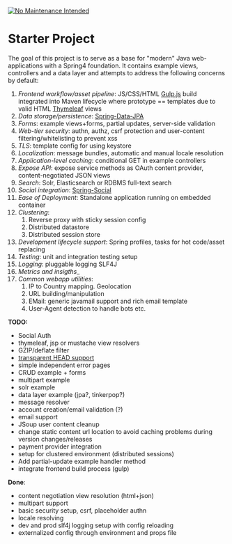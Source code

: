 [![No Maintenance Intended](http://unmaintained.tech/badge.svg)](http://unmaintained.tech/)

# Starter Project
The goal of this project is to serve as a base for "modern" Java web-applications with a Spring4 foundation. It contains example views, controllers and a data layer and attempts to address the following concerns by default:


1. _Frontend workflow/asset pipeline_: JS/CSS/HTML [Gulp.js](http://gulpjs.com/) build integrated into Maven lifecycle where prototype == templates due to valid HTML [Thymeleaf](http://www.thymeleaf.org/) views
1. _Data storage/persistence_: [Spring-Data-JPA](http://projects.spring.io/spring-data-jpa/)
1. _Forms_: example views+forms, partial updates, server-side validation
1. _Web-tier security_: authn, authz, csrf protection and user-content filtering/whitelisting to prevent xss
1. _TLS_: template config for using keystore
1. _Localization_: message bundles, automatic and manual locale resolution
1. _Application-level caching_: conditional GET in example controllers
1. _Expose API_: expose service methods as OAuth content provider, content-negotiated JSON views
1. _Search_: Solr, Elasticsearch or RDBMS full-text search
1. _Social integration_: [Spring-Social](http://projects.spring.io/spring-social/)
1. _Ease of Deployment_: Standalone application running on embedded container
1. _Clustering_:
    1. Reverse proxy with sticky session config
    2. Distributed datastore
    3. Distributed session store
1. _Development lifecycle support_: Spring profiles, tasks for hot code/asset replacing
1. _Testing_: unit and integration testing setup
1. _Logging_: pluggable logging SLF4J
1. _Metrics and insigths__
1. _Common webapp utilities_:
    1. IP to Country mapping. Geolocation
    1. URL building/manipulation
    1. EMail: generic javamail support and rich email template
    2. User-Agent detection to handle bots etc.

__TODO:__

* Social Auth
* thymeleaf, jsp or mustache view resolvers
* GZIP/deflate filter
* [transparent HEAD support](http://axelfontaine.com/blog/http-head.html)
* simple independent error pages
* CRUD example + forms
* multipart example
* solr example
* data layer example (jpa?, tinkerpop?)
* message resolver
* account creation/email validation (?)
* email support
* JSoup user content cleanup
* change static content url location to avoid caching problems during version changes/releases
* payment provider integration
* setup for clustered environment (distributed sessions)
* Add partial-update example handler method
* integrate frontend build process (gulp)

__Done__:

* content negotiation view resolution (html+json)
* multipart support
* basic security setup, csrf, placeholder authn
* locale resolving
* dev and prod slf4j logging setup with config reloading
* externalized config through environment and props file
  
